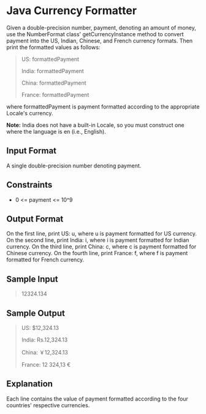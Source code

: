 # Java Currency Formatter

Given a double-precision number, payment, denoting an amount of money, use the NumberFormat class' getCurrencyInstance method to convert payment into the US, Indian, Chinese, and French currency formats. Then print the formatted values as follows:

>US: formattedPayment
>
>India: formattedPayment
>
>China: formattedPayment
>
>France: formattedPayment

where formattedPayment is payment formatted according to the appropriate Locale's currency.

**Note:** India does not have a built-in Locale, so you must construct one where the language is en (i.e., English).

## Input Format

A single double-precision number denoting payment.

## Constraints

* 0 <= payment <= 10^9

## Output Format

On the first line, print US: u, where u is payment formatted for US currency.
On the second line, print India: i, where i is payment formatted for Indian currency.
On the third line, print China: c, where c is payment formatted for Chinese currency.
On the fourth line, print France: f, where f is payment formatted for French currency.

## Sample Input

> 12324.134

## Sample Output

>US: $12,324.13
>
>India: Rs.12,324.13
>
>China: ￥12,324.13
>
>France: 12 324,13 €

## Explanation

Each line contains the value of payment formatted according to the four countries' respective currencies.
